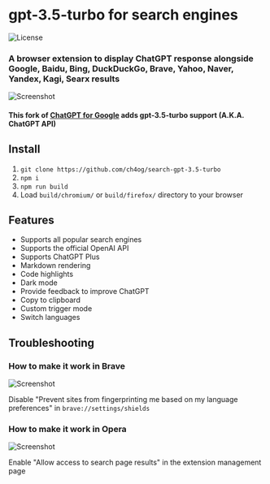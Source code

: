 # gpt-3.5-turbo for search engines


![License](https://img.shields.io/github/license/wong2/chatgpt-google-extension)

### A browser extension to display ChatGPT response alongside Google, Baidu, Bing, DuckDuckGo, Brave, Yahoo, Naver, Yandex, Kagi, Searx results
![Screenshot](screenshots/extension.png?raw=true)
#### This fork of [ChatGPT for Google](https://github.com/wong2/chatgpt-google-extension) adds gpt-3.5-turbo support (A.K.A. ChatGPT API)


## Install

1. `git clone https://github.com/ch4og/search-gpt-3.5-turbo`
2. `npm i`
3. `npm run build`
4. Load `build/chromium/` or `build/firefox/` directory to your browser



## Features

- Supports all popular search engines
- Supports the official OpenAI API
- Supports ChatGPT Plus
- Markdown rendering
- Code highlights
- Dark mode
- Provide feedback to improve ChatGPT
- Copy to clipboard
- Custom trigger mode
- Switch languages

## Troubleshooting

### How to make it work in Brave

![Screenshot](screenshots/brave.png?raw=true)

Disable "Prevent sites from fingerprinting me based on my language preferences" in `brave://settings/shields`

### How to make it work in Opera

![Screenshot](screenshots/opera.png?raw=true)

Enable "Allow access to search page results" in the extension management page


